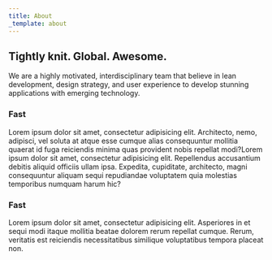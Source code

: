 ```yaml
---
title: About
_template: about
---
```


## Tightly knit. Global. Awesome.
We are a highly motivated, interdisciplinary team that believe in lean development, design strategy, and user experience to develop stunning applications with emerging technology.

<!-- {{ gist:7776572 }} -->

### Fast
Lorem ipsum dolor sit amet, consectetur adipisicing elit. Architecto, nemo, adipisci, vel soluta at atque esse cumque alias consequuntur mollitia quaerat id fuga reiciendis minima quas provident nobis repellat modi?Lorem ipsum dolor sit amet, consectetur adipisicing elit. Repellendus accusantium debitis aliquid officiis ullam ipsa. Expedita, cupiditate, architecto, magni consequuntur aliquam sequi repudiandae voluptatem quia molestias temporibus numquam harum hic?

### Fast
Lorem ipsum dolor sit amet, consectetur adipisicing elit. Asperiores in et sequi modi itaque mollitia beatae dolorem rerum repellat cumque. Rerum, veritatis est reiciendis necessitatibus similique voluptatibus tempora placeat non.